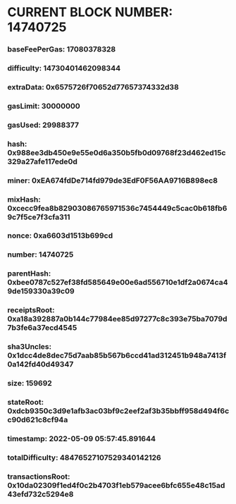 # CURRENT BLOCK NUMBER: 14740725

### baseFeePerGas: 17080378328
### difficulty: 14730401462098344
### extraData: 0x6575726f70652d77657374332d38
### gasLimit: 30000000
### gasUsed: 29988377
### hash: 0x988ee3db450e9e55e0d6a350b5fb0d09768f23d462ed15c329a27afe117ede0d
### miner: 0xEA674fdDe714fd979de3EdF0F56AA9716B898ec8
### mixHash: 0xcecc9fea8b82903086765971536c7454449c5cac0b618fb69c7f5ce7f3cfa311
### nonce: 0xa6603d1513b699cd
### number: 14740725
### parentHash: 0xbee0787c527ef38fd585649e00e6ad556710e1df2a0674ca49de159330a39c09
### receiptsRoot: 0xa18a392887a0b144c77984ee85d97277c8c393e75ba7079d7b3fe6a37ecd4545
### sha3Uncles: 0x1dcc4de8dec75d7aab85b567b6ccd41ad312451b948a7413f0a142fd40d49347
### size: 159692
### stateRoot: 0xdcb9350c3d9e1afb3ac03bf9c2eef2af3b35bbff958d494f6cc90d621c8cf94a
### timestamp: 2022-05-09 05:57:45.891644
### totalDifficulty: 48476527107529340142126
### transactionsRoot: 0x10da02309f1ed4f0c2b4703f1eb579acee6bfc655e48c15ad43efd732c5294e8
